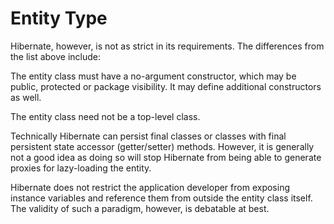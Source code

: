 # Entity Type

Hibernate, however, is not as strict in its requirements. The differences from the list above include:

The entity class must have a no-argument constructor, which may be public, protected or package visibility. 
It may define additional constructors as well.

The entity class need not be a top-level class.

Technically Hibernate can persist final classes or classes with final persistent state accessor (getter/setter) methods. 
However, it is generally not a good idea as doing so will stop Hibernate from being able to generate proxies for lazy-loading the entity.

Hibernate does not restrict the application developer from exposing instance variables and reference them from outside 
the entity class itself. The validity of such a paradigm, however, is debatable at best.
